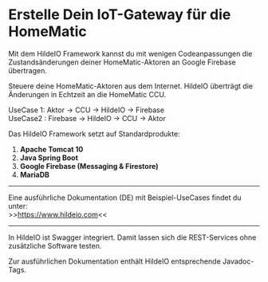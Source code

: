 <h1>Erstelle Dein IoT-Gateway für die HomeMatic</h1>
<p>Mit dem HildeIO Framework kannst du mit wenigen Codeanpassungen die Zustandsänderungen deiner HomeMatic-Aktoren an Google Firebase übertragen.</p>
<p>Steuere deine HomeMatic-Aktoren aus dem Internet. HildeIO überträgt die Änderungen in Echtzeit an die HomeMatic CCU.</p>
<p>
  UseCase 1: Aktor -> CCU -> HildeIO -> Firebase<br>
  UseCase2 : Firebase -> HildeIO -> CCU -> Aktor
</p>

<p>Das HildeIO Framework setzt auf Standardprodukte:</p>
<ol>
  <li><b>Apache Tomcat 10</b></li>
  <li><b>Java Spring Boot</b></li>
  <li><b>Google Firebase (Messaging & Firestore)</b></li>
  <li><b>MariaDB</b></li>
</ol>
<hr>
<p>
  Eine ausführliche Dokumentation (DE) mit Beispiel-UseCases findet du unter:<br>
  >><a href="https://www.hildeio.com">https://www.hildeio.com</a><<
</p>
<hr>
<p>In HildeIO ist Swagger integriert. Damit lassen sich die REST-Services ohne zusätzliche Software testen.</p>
<p>Zur ausführlichen Dokumentation enthält HildeIO entsprechende Javadoc-Tags.</p>
